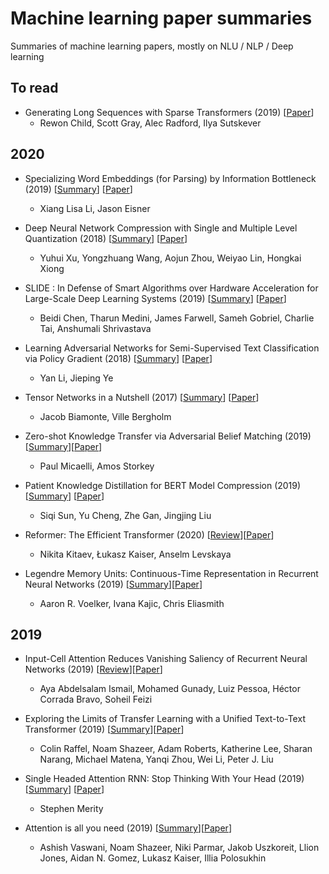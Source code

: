 # Machine learning paper summaries
Summaries of machine learning papers, mostly on NLU / NLP / Deep learning

## To read

- Generating Long Sequences with Sparse Transformers (2019) [[Paper](https://arxiv.org/abs/1904.10509)]
    - Rewon Child, Scott Gray, Alec Radford, Ilya Sutskever

## 2020  

- Specializing Word Embeddings (for Parsing) by Information Bottleneck (2019) [[Summary](./summaries/specializing-word-embeddings-vib.pdf)] [[Paper](https://arxiv.org/abs/1910.00163)]
    - Xiang Lisa Li, Jason Eisner

- Deep Neural Network Compression with Single and Multiple Level Quantization (2018) [[Summary](./summaries/dnn-compression-slq-mlq.pdf)] [[Paper](https://arxiv.org/abs/1803.03289)] 
    - Yuhui Xu, Yongzhuang Wang, Aojun Zhou, Weiyao Lin, Hongkai Xiong

- SLIDE : In Defense of Smart Algorithms over Hardware Acceleration for Large-Scale Deep Learning Systems (2019) [[Summary](./summaries/slide-defense.pdf)] [[Paper](https://arxiv.org/abs/1903.03129)]
    - Beidi Chen, Tharun Medini, James Farwell, Sameh Gobriel, Charlie Tai, Anshumali Shrivastava

- Learning Adversarial Networks for Semi-Supervised Text Classification via Policy Gradient (2018) [[Summary](./summaries/adversarial-networks-policy-gradient.pdf)] [[Paper](https://dl.acm.org/doi/10.1145/3219819.3219956)]
    -  Yan Li, Jieping Ye

- Tensor Networks in a Nutshell (2017) [[Summary](./summaries/tensor-network.pdf)] [[Paper](https://arxiv.org/abs/1708.00006)]
    - Jacob Biamonte, Ville Bergholm

- Zero-shot Knowledge Transfer via Adversarial Belief Matching (2019) [[Summary](./summaries/zero-shot-knowledge-transfer.pdf)][[Paper](https://arxiv.org/abs/1905.09768)]
    - Paul Micaelli, Amos Storkey

- Patient Knowledge Distillation for BERT Model Compression (2019) [[Summary](./summaries/patient-knowledge-distillation.pdf)] [[Paper](https://arxiv.org/abs/1908.09355)]
    - Siqi Sun, Yu Cheng, Zhe Gan, Jingjing Liu

- Reformer: The Efficient Transformer (2020) [[Review](./summaries/reformer-the-efficient-transformer.pdf)][[Paper](https://arxiv.org/abs/2001.04451)]
    - Nikita Kitaev, Łukasz Kaiser, Anselm Levskaya

- Legendre Memory Units: Continuous-Time
Representation in Recurrent Neural Networks (2019) [[Summary](./summaries/legendre-memory-units.pdf)][[Paper](https://papers.nips.cc/paper/9689-legendre-memory-units-continuous-time-representation-in-recurrent-neural-networks.pdf)]
    - Aaron R. Voelker, Ivana Kajic, Chris Eliasmith

## 2019 

- Input-Cell Attention Reduces Vanishing Saliency of Recurrent Neural Networks (2019) [[Review](./summaries/input-cell-attention.pdf)][[Paper](https://arxiv.org/abs/1910.12370)]
    - Aya Abdelsalam Ismail, Mohamed Gunady, Luiz Pessoa, Héctor Corrada Bravo, Soheil Feizi

- Exploring the Limits of Transfer Learning with a Unified Text-to-Text Transformer (2019) [[Summary](./summaries/text-to-text-transfer-transformer.pdf)][[Paper](https://arxiv.org/abs/1910.10683)]
    - Colin Raffel, Noam Shazeer, Adam Roberts, Katherine Lee, Sharan Narang, Michael Matena, Yanqi Zhou, Wei Li, Peter J. Liu

- Single Headed Attention RNN: Stop Thinking With Your Head (2019) [[Summary](./summaries/single-headed-attention-rnn.pdf)] [[Paper](https://arxiv.org/abs/1911.11423)]
    - Stephen Merity

- Attention is all you need (2019) [[Summary](./summaries/attention-is-all-you-need.pdf)][[Paper](https://arxiv.org/abs/1706.03762)]
    - Ashish Vaswani, Noam Shazeer, Niki Parmar, Jakob Uszkoreit, Llion Jones, Aidan N. Gomez, Lukasz Kaiser, Illia Polosukhin
